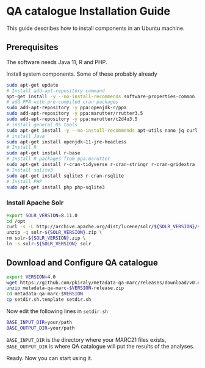 # QA catalogue Installation Guide

This guide describes how to install components in an Ubuntu machine.

## Prerequisites

The software needs Java 11, R and PHP.

Install system components. Some of these probably already

```bash
sudo apt-get update
# Install add-apt-repository command
apt-get install -y --no-install-recommends software-properties-common
# add PPA with pre-compiled cran packages
sudo add-apt-repository -y ppa:openjdk-r/ppa
sudo add-apt-repository -y ppa:marutter/rrutter3.5
sudo add-apt-repository -y ppa:marutter/c2d4u3.5
# install general OS tools
sudo apt-get install -y --no-install-recommends apt-utils nano jq curl openssl less wget unzip
# install Java
sudo apt-get install openjdk-11-jre-headless
# Install R
sudo apt-get install r-base
# Install R packages from ppa:marutter
sudo apt-get install r-cran-tidyverse r-cran-stringr r-cran-gridextra
# Install sqlite3
sudo apt-get install sqlite3 r-cran-rsqlite
# Install PHP
sudo apt-get install php php-sqlite3
```

### Install Apache Solr

```bash
export SOLR_VERSION=8.11.0
cd /opt
curl -s -L http://archive.apache.org/dist/lucene/solr/${SOLR_VERSION}/solr-${SOLR_VERSION}.zip --output solr-${SOLR_VERSION}.zip \
unzip -q solr-${SOLR_VERSION}.zip \
rm solr-${SOLR_VERSION}.zip \
ln -s solr-${SOLR_VERSION} solr
```

## Download and Configure QA catalogue

```bash
export VERSION=4.0
wget https://github.com/pkiraly/metadata-qa-marc/releases/download/v0.4/metadata-qa-marc-$VERSION-release.zip
unzip metadata-qa-marc-$VERSION-release.zip
cd metadata-qa-marc-$VERSION
cp setdir.sh.template setdir.sh
```
Now edit the following lines in `setdir.sh`
```bash
BASE_INPUT_DIR=your/path
BASE_OUTPUT_DIR=your/path
```
`BASE_INPUT_DIR` is the directory where your MARC21 files exists, `BASE_OUTPUT_DIR` is where QA catalogue will put 
the results of the analyses.

Ready. Now you can start using it.